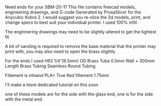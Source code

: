 Need ends for your SBM-20-1? This file contains freecad models, engineering drawings, and G-code Generated by PrusaSlicer for the Anycubic Kobra 2. I would suggest you re-slice the 3d models, print, and change specs to best suit your individual printer. I used 100% infill

The enginnering drawings may need to be slightly altered to get the tightest fit

A bit of sanding is required to remove the base material that the printer may print with, you may also need to open the brass slightly

For the ends I used H62 1/4"(6.5mm) OD Brass Tube 0.5mm Wall × 300mm Length Brass Tubing Seamless Round Tubing

Fillement is inlnand PLA+ True Red fillement 1.75mm

I'll make a more dedicated tutorial on this soon 


one of these models are for the side with the glass end, one is for the side with the metal end.
